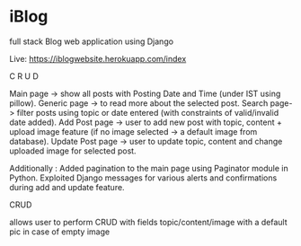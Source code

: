 # iBlog
full stack Blog web application using Django


Live: https://iblogwebsite.herokuapp.com/index <br>

C R U D

Main page -> show all posts with Posting Date and Time (under IST using pillow).
Generic page -> to read more about the selected post.
Search page-> filter posts using topic or date entered (with constraints of valid/invalid date added).
Add Post page -> user to add new post with topic, content + upload image feature (if no image selected -> a default image from database).
Update Post page -> user to update topic, content and change uploaded image for selected post.

Additionally :
Added pagination to the main page using Paginator module in Python.
Exploited Django messages for various alerts and confirmations during add and update feature.

CRUD

allows user to perform CRUD with fields topic/content/image with a default pic in case of empty image



